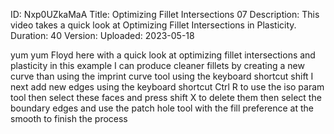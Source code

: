 ID: Nxp0UZkaMaA
Title: Optimizing Fillet Intersections 07
Description: This video takes a quick look at Optimizing Fillet Intersections in Plasticity.
Duration: 40
Version: 
Uploaded: 2023-05-18

yum yum Floyd here with a quick look at
optimizing fillet intersections and
plasticity in this example I can produce
cleaner fillets by creating a new curve
than using the imprint curve tool using
the keyboard shortcut shift I next add
new edges using the keyboard shortcut
Ctrl R to use the iso param tool
then select these faces and press shift
X to delete them
then select the boundary edges and use
the patch hole tool with the fill
preference at the smooth to finish the
process
